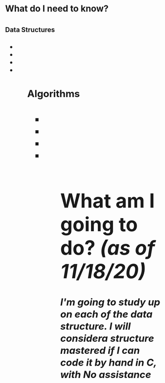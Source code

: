 <h1>What do I need to know?<h1>

<h2>Data Structures<h2>
<ul>
	<li></li>
	<li></li>
	<li></li>
	<li></li>
<ul>


<h2>Algorithms<h2>
<ul>
	<li></li>
	<li></li>
	<li></li>
	<li></li>
<ul>

<h1>What am I going to do? <em>(as of 11/18/20)<em> </h1>

I'm going to study up on each of the data structure. I will considera structure mastered if I can code it by hand in C, with <em> No assistance</em> 






